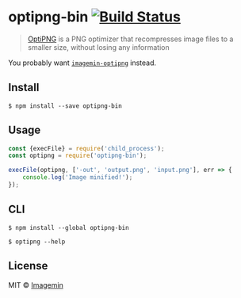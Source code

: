 # optipng-bin [![Build Status](https://travis-ci.org/imagemin/optipng-bin.svg?branch=master)](https://travis-ci.org/imagemin/optipng-bin)

> [OptiPNG](http://optipng.sourceforge.net) is a PNG optimizer that recompresses image files to a smaller size, without losing any information

You probably want [`imagemin-optipng`](https://github.com/imagemin/imagemin-optipng) instead.


## Install

```
$ npm install --save optipng-bin
```


## Usage

```js
const {execFile} = require('child_process');
const optipng = require('optipng-bin');

execFile(optipng, ['-out', 'output.png', 'input.png'], err => {
	console.log('Image minified!');
});
```


## CLI

```
$ npm install --global optipng-bin
```

```
$ optipng --help
```


## License

MIT © [Imagemin](https://github.com/imagemin)
